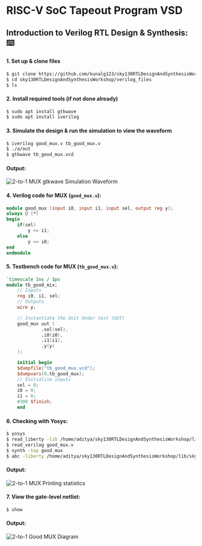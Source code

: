 # RISC-V SoC Tapeout Program VSD
## Introduction to Verilog RTL Design & Synthesis: ⌨️
#### 1. Set up & clone files
```bash
$ git clone https://github.com/kunalg123/sky130RTLDesignAndSynthesisWorkshop.git
$ cd sky130RTLDesignAndSynthesisWorkshop/verilog_files
$ ls
```

#### 2. Install required tools (if not done already)
``` bash
$ sudo apt install gtkwave
$ sudo apt install iverilog
```
#### 3. Simulate the design & run the simulation to view the waveform
```bash
$ iverilog good_mux.v tb_good_mux.v
$ ./a/out
$ gtkwave tb_good_mux.vcd
```

#### Output:
![2-to-1 MUX gtkwave Simulation Waveform](https://github.com/user-attachments/assets/3093e711-a83b-460c-874d-e80675d451de)

#### 4. **Verilog code for MUX (`good_mux.v`):** 
```verilog
module good_mux (input i0, input i1, input sel, output reg y);
always @ (*)
begin
    if(sel)
        y <= i1;
    else 
        y <= i0;
end
endmodule
```

#### 5. Testbench code for MUX (`tb_good_mux.v`):
``` verilog
`timescale 1ns / 1ps
module tb_good_mix;
    // Inputs
    reg i0, i1, sel;
    // Outputs
    wire y;

    // Instantiate the Unit Under test (UUT)
    good_mux uut (
             .sel(sel),
             .i0(i0),
             .i1(i1),
             .y(y)
    );

    initial begin
    $dumpfile("tb_good_mux.vcd");
    $dumpvars(0,tb_good_mux);
    // Initialise inputs
    sel = 0;
    i0 = 0;
    i1 = 0;
    #300 $finish;
    end

```


#### 6. Checking with Yosys:
``` bash
$ yosys
$ read_liberty -lib /home/aditya/sky130RTLDesignAndSynthesisWorkshop/lib/sky130_fd_sc_hd__tt_025C_1v80.lib
$ read_verilog good_mux.v
$ synth -top good_mux
$ abc -liberty /home/aditya/sky130RTLDesignAndSynthesisWorkshop/lib/sky130_fd_sc_hd__tt_025C_1v80.lib
```
#### Output:
![2-to-1 MUX Printing statistics](https://github.com/user-attachments/assets/81bbd476-a8af-4145-9cee-f5037d66fc11)

#### 7. View the gate-level netlist:
```bash
$ show
```
#### Output:
![2-to-1 Good MUX Diagram](https://github.com/user-attachments/assets/4c8f2545-7294-41ef-a08a-ea0af5792719)







